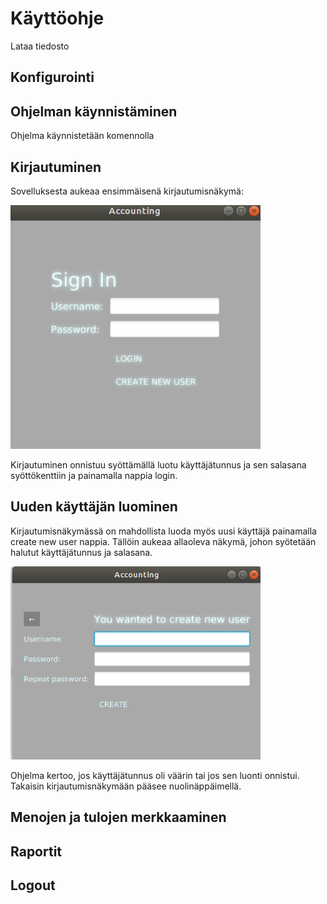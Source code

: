 # Käyttöohje

Lataa tiedosto

## Konfigurointi

## Ohjelman käynnistäminen

Ohjelma käynnistetään komennolla

## Kirjautuminen

Sovelluksesta aukeaa ensimmäisenä kirjautumisnäkymä:

<img src="https://github.com/prinsessv/ot-harjoitustyo/blob/master/dokumentaatio/kuvat/Kirjautuminen.png" width="400">

Kirjautuminen onnistuu syöttämällä luotu käyttäjätunnus ja sen salasana syöttökenttiin ja painamalla nappia login. 

## Uuden käyttäjän luominen

Kirjautumisnäkymässä on mahdollista luoda myös uusi käyttäjä painamalla create new user nappia. 
Tällöin aukeaa allaoleva näkymä, johon syötetään halutut käyttäjätunnus ja salasana.

<img src="https://github.com/prinsessv/ot-harjoitustyo/blob/master/dokumentaatio/kuvat/createNewUser.png" width="400">

Ohjelma kertoo, jos käyttäjätunnus oli väärin tai jos sen luonti onnistui. Takaisin kirjautumisnäkymään pääsee nuolinäppäimellä.

## Menojen ja tulojen merkkaaminen


## Raportit

## Logout


